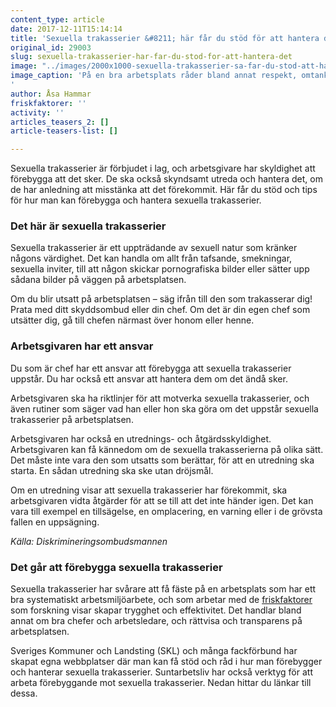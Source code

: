 ```yaml
---
content_type: article
date: 2017-12-11T15:14:14
title: 'Sexuella trakasserier &#8211; här får du stöd för att hantera det'
original_id: 29003
slug: sexuella-trakasserier-har-far-du-stod-for-att-hantera-det
image: "../images/2000x1000-sexuella-trakasserier-sa-far-du-stod-att-hantera-foto-tt-scandinav.jpg"
image_caption: 'På en bra arbetsplats råder bland annat respekt, omtanke och rättvisa. Där är medarbetarna delaktiga i beslut om förändringar. På en sådan arbetsplats har sexuella trakasserier svårare att få fäste. 
'
author: Åsa Hammar
friskfaktorer: ''
activity: ''
articles_teasers_2: []
article-teasers-list: []

---
```


Sexuella trakasserier är förbjudet i lag, och arbetsgivare har skyldighet att förebygga att det sker. De ska också skyndsamt utreda och hantera det, om de har anledning att misstänka att det förekommit. Här får du stöd och tips för hur man kan förebygga och hantera sexuella trakasserier.

### Det här är sexuella trakasserier

Sexuella trakasserier är ett uppträdande av sexuell natur som kränker någons värdighet. Det kan handla om allt från tafsande, smekningar, sexuella inviter, till att någon skickar pornografiska bilder eller sätter upp sådana bilder på väggen på arbetsplatsen.

Om du blir utsatt på arbetsplatsen – säg ifrån till den som trakasserar dig! Prata med ditt skyddsombud eller din chef. Om det är din egen chef som utsätter dig, gå till chefen närmast över honom eller henne.

### Arbetsgivaren har ett ansvar

Du som är chef har ett ansvar att förebygga att sexuella trakasserier uppstår. Du har också ett ansvar att hantera dem om det ändå sker.

Arbetsgivaren ska ha riktlinjer för att motverka sexuella trakasserier, och även rutiner som säger vad han eller hon ska göra om det uppstår sexuella trakasserier på arbetsplatsen.

Arbetsgivaren har också en utrednings- och åtgärdsskyldighet. Arbetsgivaren kan få kännedom om de sexuella trakasserierna på olika sätt. Det måste inte vara den som utsatts som berättar, för att en utredning ska starta. En sådan utredning ska ske utan dröjsmål.

Om en utredning visar att sexuella trakasserier har förekommit, ska arbetsgivaren vidta åtgärder för att se till att det inte händer igen. Det kan vara till exempel en tillsägelse, en omplacering, en varning eller i de grövsta fallen en uppsägning.

_Källa: Diskrimineringsombudsmannen_

### Det går att förebygga sexuella trakasserier

Sexuella trakasserier har svårare att få fäste på en arbetsplats som har ett bra systematiskt arbetsmiljöarbete, och som arbetar med de [friskfaktorer](https://www.suntarbetsliv.se/forskning/ledarskap-och-organisation/sex-faktorer-som-gor-din-arbetsplats-frisk/) som forskning visar skapar trygghet och effektivitet. Det handlar bland annat om bra chefer och arbetsledare, och rättvisa och transparens på arbetsplatsen.

Sveriges Kommuner och Landsting (SKL) och många fackförbund har skapat egna webbplatser där man kan få stöd och råd i hur man förebygger och hanterar sexuella trakasserier. Suntarbetsliv har också verktyg för att arbeta förebyggande mot sexuella trakasserier. Nedan hittar du länkar till dessa.

